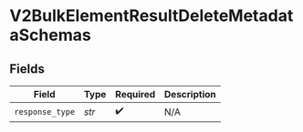 # V2BulkElementResultDeleteMetadataSchemas


## Fields

| Field              | Type               | Required           | Description        |
| ------------------ | ------------------ | ------------------ | ------------------ |
| `response_type`    | *str*              | :heavy_check_mark: | N/A                |